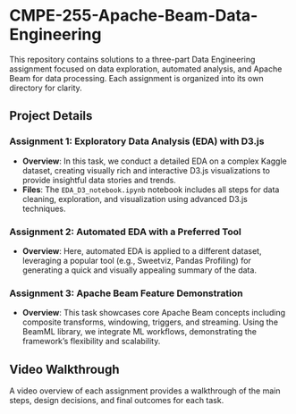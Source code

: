 # CMPE-255-Apache-Beam-Data-Engineering

This repository contains solutions to a three-part Data Engineering assignment focused on data exploration, automated analysis, and Apache Beam for data processing. Each assignment is organized into its own directory for clarity.

## Project Details

### Assignment 1: Exploratory Data Analysis (EDA) with D3.js
- **Overview**: In this task, we conduct a detailed EDA on a complex Kaggle dataset, creating visually rich and interactive D3.js visualizations to provide insightful data stories and trends.
- **Files**: The `EDA_D3_notebook.ipynb` notebook includes all steps for data cleaning, exploration, and visualization using advanced D3.js techniques.

### Assignment 2: Automated EDA with a Preferred Tool
- **Overview**: Here, automated EDA is applied to a different dataset, leveraging a popular tool (e.g., Sweetviz, Pandas Profiling) for generating a quick and visually appealing summary of the data.

### Assignment 3: Apache Beam Feature Demonstration
- **Overview**: This task showcases core Apache Beam concepts including composite transforms, windowing, triggers, and streaming. Using the BeamML library, we integrate ML workflows, demonstrating the framework’s flexibility and scalability.

## Video Walkthrough
A video overview of each assignment provides a walkthrough of the main steps, design decisions, and final outcomes for each task.
